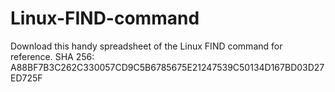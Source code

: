 # Linux-FIND-command
Download this handy spreadsheet of the Linux FIND command for reference. 
SHA 256: A88BF7B3C262C330057CD9C5B6785675E21247539C50134D167BD03D27ED725F
